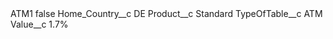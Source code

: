 <?xml version="1.0" encoding="UTF-8"?>
<CustomMetadata xmlns="http://soap.sforce.com/2006/04/metadata" xmlns:xsi="http://www.w3.org/2001/XMLSchema-instance" xmlns:xsd="http://www.w3.org/2001/XMLSchema">
    <label>ATM1</label>
    <protected>false</protected>
    <values>
        <field>Home_Country__c</field>
        <value xsi:type="xsd:string">DE</value>
    </values>
    <values>
        <field>Product__c</field>
        <value xsi:type="xsd:string">Standard</value>
    </values>
    <values>
        <field>TypeOfTable__c</field>
        <value xsi:type="xsd:string">ATM</value>
    </values>
    <values>
        <field>Value__c</field>
        <value xsi:type="xsd:string">1.7%</value>
    </values>
</CustomMetadata>
